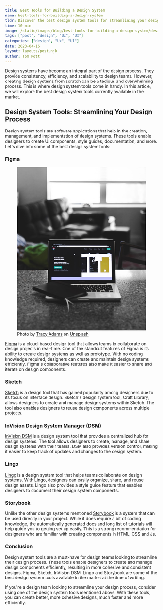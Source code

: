 ```yaml
---
title: Best Tools for Building a Design System
name: best-tools-for-building-a-design-system
tldr: Discover the best design system tools for streamlining your design process. Figma, Sketch, InVision DSM, and Lingo are just a few of the must-have design system tools for design teams. .
time: 10 min
image: /static/images/blog/best-tools-for-building-a-design-system/design-system.jpg
tags: ["post", "design", "Ux", "UI"]
categories: ["design", "Ux", "UI"]
date: 2023-04-16
layout: layouts/post.njk
author: Tom Mott
---
```


Design systems have become an integral part of the design process. They provide consistency, efficiency, and scalability to design teams. However, creating design systems from scratch can be a tedious and overwhelming process. This is where design system tools come in handy. In this article, we will explore the best design system tools currently available in the market.

## Design System Tools: Streamlining Your Design Process

Design system tools are software applications that help in the creation, management, and implementation of design systems. These tools enable designers to create UI components, style guides, documentation, and more. Let's dive into some of the best design system tools:

### Figma

<figure>
	<img class="case-img" src="/static/images/blog/best-tools-for-building-a-design-system/figma.jpg" alt="figma website on laptop">
	<figcaption>Photo by <a href="https://unsplash.com/@tracycodes?utm_source=unsplash&utm_medium=referral&utm_content=creditCopyText">Tracy Adams</a> on <a href="https://unsplash.com/photos/rA5MU4pXnWE?utm_source=unsplash&utm_medium=referral&utm_content=creditCopyText">Unsplash</a>
  </figcaption>
</figure>

[Figma](https://www.figma.com/) is a cloud-based design tool that allows teams to collaborate on design projects in real-time. One of the standout features of Figma is its ability to create design systems as well as prototype. With no coding knowledge required, designers can create and maintain design systems efficiently. Figma's collaborative features also make it easier to share and iterate on design components.

### Sketch

[Sketch](https://www.sketch.com/) is a design tool that has gained popularity among designers due to its focus on interface design. Sketch's design system tool, Craft Library, allows designers to create and manage design systems within Sketch. The tool also enables designers to reuse design components across multiple projects.

### InVision Design System Manager (DSM)

[InVision DSM](https://support.invisionapp.com/docs/what-is-dsm) is a design system tool that provides a centralized hub for design systems. The tool allows designers to create, manage, and share design systems with their teams. DSM also provides version control, making it easier to keep track of updates and changes to the design system.

### Lingo

[Lingo](https://www.lingoapp.com/) is a design system tool that helps teams collaborate on design systems. With Lingo, designers can easily organize, share, and reuse design assets. Lingo also provides a style guide feature that enables designers to document their design system components.

### Storybook

Unlike the other design systems mentioned [Storybook](https://storybook.js.org/) is a system that can be used directly in your project. While it does require a bit of coding knowledge, the automatically generated docs and long list of tutorials will help guide you to getting set up easily. This is a strong recommendation for designers who are familiar with creating components in HTML, CSS and Js.

### Conclusion

Design system tools are a must-have for design teams looking to streamline their design process. These tools enable designers to create and manage design components efficiently, resulting in more cohesive and consistent designs. Figma, Sketch, InVision DSM, Lingo and Storybook are some of the best design system tools available in the market at the time of writing.

If you're a design team looking to streamline your design process, consider using one of the design system tools mentioned above. With these tools, you can create better, more cohesive designs, much faster and more efficiently.
